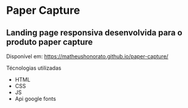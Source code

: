 # Paper Capture

## Landing page responsiva desenvolvida para o produto paper capture

Disponível em: https://matheushonorato.github.io/paper-capture/

Técnologias utilizadas

- HTML
- CSS
- JS
- Api google fonts
